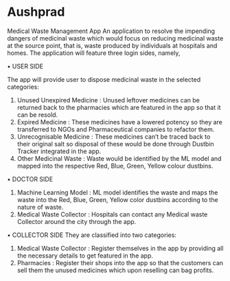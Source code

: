 # Aushprad
Medical Waste Management App
An application to resolve the impending dangers of medicinal waste which would focus on reducing medicinal waste at the source point, that is, waste produced by individuals at hospitals and homes.
The application will feature three login sides, namely,

•	USER SIDE

The app will provide user to dispose medicinal waste in the selected categories:
1) Unused Unexpired Medicine : Unused leftover medicines can be returned back to the pharmacies which are featured in the app so that it can be resold.
2) Expired Medicine : These medicines have a lowered potency so they are transferred to NGOs and Pharmaceutical companies to refactor them.
3) Unrecognisable Medicine : These medicines can’t be traced back to their original salt so disposal of these would be done through Dustbin Tracker integrated in the app.
4) Other Medicinal Waste : Waste would be identified by the ML model and mapped into the respective Red, Blue, Green, Yellow colour dustbins.
      
•	DOCTOR SIDE
1) Machine Learning Model : ML model identifies the waste and maps the waste into the Red, Blue, Green, Yellow color dustbins according to the nature of waste.
2) Medical Waste Collector : Hospitals can contact any Medical waste Collector around the city through the app.

•	COLLECTOR SIDE
They are classified into two categories:
1) Medical Waste Collector : Register themselves in the app by providing all the necessary details to get featured in the app.
2) Pharmacies : Register their shops into the app so that the customers can sell them the unused medicines which upon reselling can bag profits.

